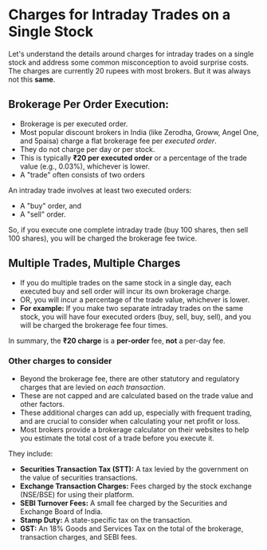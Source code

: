 # Charges for Intraday Trades on a Single Stock

Let's understand the details around charges for intraday trades on a single stock and address some common misconception to avoid surprise costs.
The charges are currently 20 rupees with most brokers. But it was always not this **same**.

## Brokerage Per Order Execution:

* Brokerage is per executed order.
* Most popular discount brokers in India (like Zerodha, Groww, Angel One, and 5paisa) charge a flat brokerage fee per *executed order*.
* They do not charge per day or per stock.
* This is typically **₹20 per executed order** or a percentage of the trade value (e.g., 0.03%), whichever is lower.
* A "trade" often consists of two orders

An intraday trade involves at least two executed orders:
*   A "buy" order, and
*   A "sell" order.

So, if you execute one complete intraday trade (buy 100 shares, then sell 100 shares), you will be charged the brokerage fee twice.

## Multiple Trades, Multiple Charges

* If you do multiple trades on the same stock in a single day, each executed buy and sell order will incur its own brokerage charge.
* OR, you will incur a percentage of the trade value, whichever is lower.
* **For example:** If you make two separate intraday trades on the same stock, you will have four executed orders (buy, sell, buy, sell), and you will be charged the brokerage fee four times.

In summary, the **₹20 charge** is a **per-order** fee, **not** a per-day fee.

### Other charges to consider

* Beyond the brokerage fee, there are other statutory and regulatory charges that are levied on *each transaction*.
* These are not capped and are calculated based on the trade value and other factors.
* These additional charges can add up, especially with frequent trading, and are crucial to consider when calculating your net profit or loss.
* Most brokers provide a brokerage calculator on their websites to help you estimate the total cost of a trade before you execute it.

They include:
  * **Securities Transaction Tax (STT):** A tax levied by the government on the value of securities transactions.
  * **Exchange Transaction Charges:** Fees charged by the stock exchange (NSE/BSE) for using their platform.
  * **SEBI Turnover Fees:** A small fee charged by the Securities and Exchange Board of India.
  * **Stamp Duty:** A state-specific tax on the transaction.
  * **GST:** An 18% Goods and Services Tax on the total of the brokerage, transaction charges, and SEBI fees.

